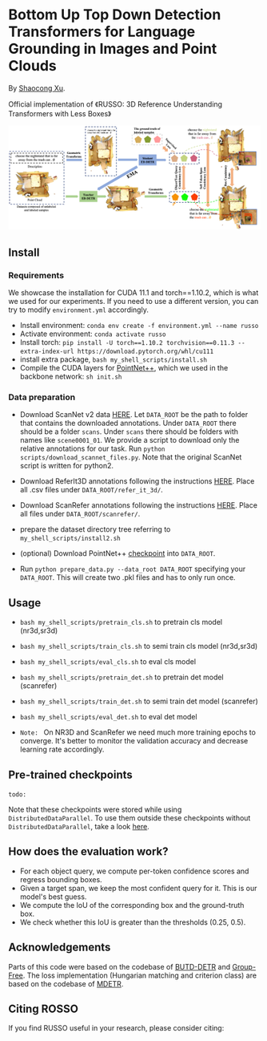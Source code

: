 <!--
 * @Author: xushaocong
 * @Date: 2022-11-14 16:30:13
 * @LastEditTime: 2022-11-14 18:27:55
 * @LastEditors: xushaocong
 * @Description: 
 * @FilePath: /butd_detr/README.md
 * email: xushaocong@stu.xmu.edu.cn
-->
# Bottom Up Top Down Detection Transformers for Language Grounding in Images and Point Clouds





By [Shaocong Xu](https://github.com/Daniellli).


Official implementation of 《RUSSO: 3D Reference Understanding Transformers with Less Boxes》


![teaser](main2.png)

<!-- **Note:** -->

## Install

### Requirements
We showcase the installation for CUDA 11.1 and torch==1.10.2, which is what we used for our experiments.
If you need to use a different version, you can try to modify `environment.yml` accordingly.

- Install environment: `conda env create -f environment.yml --name russo`
- Activate environment: `conda activate russo`
- Install torch: `pip install -U torch==1.10.2 torchvision==0.11.3 --extra-index-url https://download.pytorch.org/whl/cu111`
- install extra package, `bash my_shell_scripts/install.sh`
- Compile the CUDA layers for [PointNet++](http://arxiv.org/abs/1706.02413), which we used in the backbone
  network: `sh init.sh`

### Data preparation

- Download ScanNet v2 data [HERE](https://github.com/ScanNet/ScanNet). Let `DATA_ROOT` be the path to folder that contains the downloaded annotations. Under `DATA_ROOT` there should be a folder `scans`. Under `scans` there should be folders with names like `scene0001_01`. We provide a script to download only the relative annotations for our task. Run `python scripts/download_scannet_files.py`. Note that the original ScanNet script is written for python2.

- Download ReferIt3D annotations following the instructions [HERE](https://github.com/referit3d/referit3d). Place all .csv files under `DATA_ROOT/refer_it_3d/`.

- Download ScanRefer annotations following the instructions [HERE](https://github.com/daveredrum/ScanRefer). Place all files under `DATA_ROOT/scanrefer/`.
- prepare the dataset directory tree referring to `my_shell_scripts/install2.sh`
<!-- - Download [object detector's outputs](https://drive.google.com/file/d/1OAArYe2NIfwSURiv6_ORbKAlYbOwfpVS/view?usp=sharing). Unzip inside `DATA_ROOT`. -->

- (optional) Download PointNet++ [checkpoint](https://drive.google.com/file/d/1JwMTOaMWfK0JgOBBHU_2oBGXp9ORo9Q3/view?usp=sharing) into `DATA_ROOT`.

- Run `python prepare_data.py --data_root DATA_ROOT` specifying your `DATA_ROOT`. This will create two .pkl files and has to only run once.

## Usage

- `bash my_shell_scripts/pretrain_cls.sh` to pretrain cls model (nr3d,sr3d) 
- `bash my_shell_scripts/train_cls.sh` to semi train cls model (nr3d,sr3d) 
- `bash my_shell_scripts/eval_cls.sh` to eval cls model 


- `bash my_shell_scripts/pretrain_det.sh` to pretrain det model (scanrefer) 
- `bash my_shell_scripts/train_det.sh` to semi train det model (scanrefer) 
- `bash my_shell_scripts/eval_det.sh` to eval det model 


- `Note: ` On NR3D and ScanRefer we need much more training epochs to converge. It's better to monitor the validation accuracy and decrease learning rate accordingly.

## Pre-trained checkpoints
`todo: ` 
<!-- Download our checkpoints for :[SR3D_det](https://zenodo.org/record/6430189/files/sr3d_butd_det_52.1_27.pth?download=1), [NR3D_det](https://zenodo.org/record/6430189/files/bdetr_nr3d_43.3.pth?download=1), [ScanRefer_det](https://zenodo.org/record/6430189/files/scanrefer_det_52.2.pth?download=1), [SR3D_cls](https://zenodo.org/record/6430189/files/bdetr_sr3d_cls_67.1.pth?download=1), [NR3D_cls](https://zenodo.org/record/6430189/files/bdetr_nr3d_cls_55.4.pth?download=1). Add `--checkpoint_path CKPT_NAME` to the above scripts in order to utilize the stored checkpoints. -->



Note that these checkpoints were stored while using `DistributedDataParallel`. To use them outside these checkpoints without `DistributedDataParallel`, take a look [here](https://discuss.pytorch.org/t/solved-keyerror-unexpected-key-module-encoder-embedding-weight-in-state-dict/1686).




## How does the evaluation work?
- For each object query, we compute per-token confidence scores and regress bounding boxes.
- Given a target span, we keep the most confident query for it. This is our model's best guess.
- We compute the IoU of the corresponding box and the ground-truth box.
- We check whether this IoU is greater than the thresholds (0.25, 0.5).



## Acknowledgements
Parts of this code were based on the codebase of  [BUTD-DETR](https://github.com/nickgkan/butd_detr) and   [Group-Free](https://github.com/zeliu98/Group-Free-3D). The loss implementation (Hungarian matching and criterion class) are based on the codebase of [MDETR](https://github.com/ashkamath/mdetr).


## Citing ROSSO
If you find RUSSO useful in your research, please consider citing:
```bibtex
```



<!-- ## License
The majority of BUTD-DETR code is licensed under CC-BY-NC, however portions of the project are available under separate license terms: [MDETR](https://github.com/ashkamath/mdetr) is licensed under the Apache 2.0 license; and [Group-Free](https://github.com/zeliu98/Group-Free-3D) is licensed under the MIT license. -->
